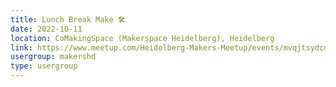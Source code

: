 ```yaml
---
title: Lunch Break Make 🛠️
date: 2022-10-11
location: CoMakingSpace (Makerspace Heidelberg), Heidelberg
link: https://www.meetup.com/Heidelberg-Makers-Meetup/events/mvqjtsydcnbpb/
usergroup: makershd
type: usergroup
---
```


